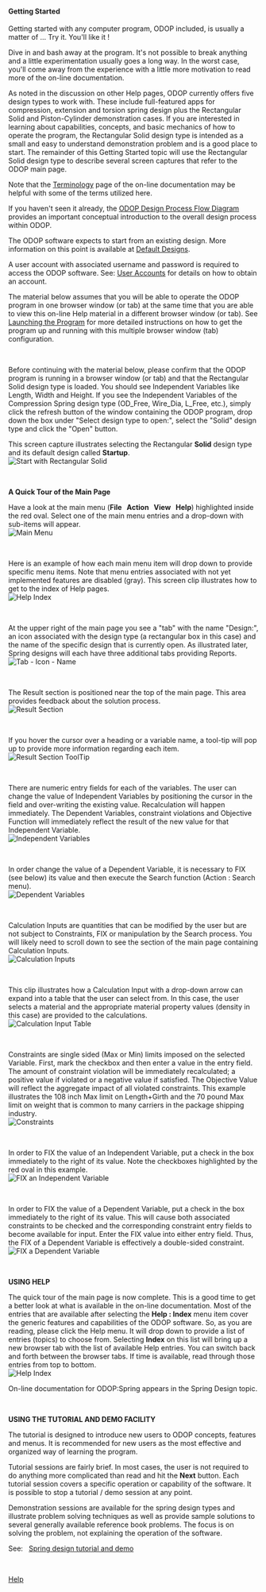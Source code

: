 #### Getting Started   

 Getting started with any computer program, ODOP included, 
 is usually a matter of ...  Try it.  You'll like it !   
 
 Dive in and bash away at the program. 
 It's not possible to break anything and a little experimentation
 usually goes a long way.  In the worst case, you'll come away from the
 experience with a little more motivation to read more of the on-line documentation.

As noted in the discussion on other Help pages, ODOP currently offers five
design types to work with.
These include full-featured apps for compression, extension and torsion spring design 
plus the Rectangular Solid and Piston-Cylinder demonstration cases. 
If you are interested in learning about capabilities, concepts, and basic
mechanics of how to operate the program,
the Rectangular Solid design type is intended as a small and easy to understand 
demonstration problem and is a good place to start. 
The remainder of this Getting Started topic will use the Rectangular Solid design type
to describe several screen captures that refer to the ODOP main page.

Note that the [Terminology](terminology) page of the on-line documentation may be 
helpful with some of the terms utilized here.

If you haven't seen it already, the 
[ODOP Design Process Flow Diagram](../About/png/DesignProcessFlowDiagram.png)
provides an important conceptual introduction to the overall design process within ODOP.   

The ODOP software expects to start from an existing design. 
More information on this point is available at [Default Designs](./defaultDesigns).

A user account with associated username and password 
is required to access the ODOP software.
See: [User Accounts](..\About\userAccounts) for details on
how to obtain an account.

The material below assumes that you will be able to operate the ODOP program in one browser
window (or tab) at the same time that you are able to view this on-line Help material in a
different browser window (or tab). 
See [Launching the Program](launchODOP) for more detailed instructions on 
how to get the program up and running with this multiple browser window (tab) configuration.

&nbsp;

Before continuing with the material below, 
please confirm that the ODOP program is running in a browser window (or tab) 
and that the Rectangular Solid design type is loaded.
You should see Independent Variables like Length, Width and Height.
If you see the Independent Variables of the Compression Spring design type 
(OD\_Free, Wire\_Dia, L\_Free, etc.),
simply click the refresh button of the window containing the ODOP program, 
drop down the box under "Select design type to open:", 
select the "Solid" design type and click the "Open" button.   

This screen capture illustrates selecting the Rectangular **Solid** design type 
and its default design called **Startup**.   
![Start with Rectangular Solid](./png/SelectSolid.png "Start with Rectangular Solid")   

&nbsp;

**A Quick Tour of the Main Page**

Have a look at the main menu (**File &nbsp; Action &nbsp; View &nbsp; Help**) 
highlighted inside the red oval.
Select one of the main menu entries and a drop-down with sub-items will appear.   
![Main Menu](./png/MainMenu.png "Main Menu")   

&nbsp;

Here is an example of how each main menu item will drop down to provide 
specific menu items.
Note that menu entries associated with not yet implemented features are disabled (gray).
This screen clip illustrates how to get to the index of Help pages.   
![Help Index](./png/HelpIndex.png "Help Index")   

&nbsp;

At the upper right of the main page you see a "tab" with the name "Design:",
an icon associated with the design type (a rectangular box in this case) and
the name of the specific design that is currently open.
As illustrated later, Spring designs will each have 
three additional tabs providing Reports.   
![Tab - Icon - Name](./png/TabIconName.png "Tab - Icon - Name")   

&nbsp;

The Result section is positioned near the top of the main page.
This area provides feedback about the solution process.   
![Result Section](./png/ResultSection.png "Result Section")   

&nbsp;

If you hover the cursor over a heading or a variable name, 
a tool-tip will pop up to provide more information regarding each item.   
![Result Section ToolTip](./png/ResultSectionToolTip.png "Result Section ToolTip")   

&nbsp;

There are numeric entry fields for each of the variables.
The user can change the value of Independent Variables by positioning
the cursor in the field and over-writing the existing value.
Recalculation will happen immediately.
The Dependent Variables, constraint violations and Objective Function will 
immediately reflect the result of the new value for that Independent Variable.   
![Independent Variables](./png/Independent.png "Independent Variables")   

&nbsp;

In order change the value of a Dependent Variable, it is necessary
to FIX (see below) its value and then execute the Search function
(Action : Search menu).   
![Dependent Variables](./png/Dependent.png "Dependent Variables")   

&nbsp;

Calculation Inputs are quantities that can be modified by the user
but are not subject to Constraints, FIX or manipulation by the Search process. 
You will likely need to scroll down to see the section of the main page 
containing Calculation Inputs.   
![Calculation Inputs](./png/CalcInput.png "Calculation Inputs")   

&nbsp;

This clip illustrates how a Calculation Input with a drop-down arrow 
can expand into a table that the user can select from.
In this case, the user selects a material and the appropriate 
material property values (density in this case) are provided to the calculations.   
![Calculation Input Table](./png/CalcInputTable.png "Calculation Input Table")   

&nbsp;

Constraints are single sided (Max or Min) limits imposed on the 
selected Variable. 
First, mark the checkbox and then enter a value in the entry field.
The amount of constraint violation will be immediately recalculated;
a positive value if violated or a negative value if satisfied.
The Objective Value will reflect the aggregate impact of all violated constraints.
This example illustrates the 108 inch Max limit on Length+Girth
and the 70 pound Max limit on weight that is common to many
carriers in the package shipping industry.   
![Constraints](./png/Constraint.png "Constraints")   

&nbsp;

In order to FIX the value of an Independent Variable, put a check
in the box immediately to the right of its value.
Note the checkboxes highlighted by the red oval in  this example.   
![FIX an Independent Variable](./png/IV_Fix.png "FIX an Independent Variable")   

&nbsp;

In order to FIX the value of a Dependent Variable, put a check 
in the box immediately to the right of its value.
This will cause both associated constraints to be checked and the 
corresponding constraint entry fields to become available for input.
Enter the FIX value into either entry field.
Thus, the FIX of a Dependent Variable is effectively a double-sided constraint.   
![FIX a Dependent Variable](./png/DV_Fix.png "FIX a Dependent Variable")   

&nbsp;

**USING HELP**   

The quick tour of the main page is now complete.
This is a good time to get a better look at what is available 
in the on-line documentation. 
Most of the entries that are available after selecting the **Help : Index** menu 
item cover the generic features and capabilities of the ODOP software.
So, as you are reading, please click the Help menu.
It will drop down to provide a list of entries (topics) to choose from.
Selecting <b>Index</b> on this list will bring up a new browser tab with the
list of available Help entries. 
You can switch back and forth between the browser tabs.
 If time is available, read through those entries from top to bottom.   
 ![Help Index](./png/HelpIndex.png "Help Index")   
  
 On-line documentation for ODOP:Spring appears in the Spring Design topic.

&nbsp;

**USING THE TUTORIAL AND DEMO FACILITY**   

 The tutorial is designed to introduce new users to ODOP concepts, 
 features and menus. 
 It is recommended for new users as the most effective and
 organized way of learning the program.  

Tutorial sessions are fairly brief.
In most cases, the user is not required to do anything more complicated than
read and hit the **Next** button.
Each tutorial session covers a specific operation or capability of the software.
It is possible to stop a tutorial / demo session at any point.

Demonstration sessions are available for the spring design types and 
illustrate problem solving techniques as well as provide sample solutions 
to several generally available reference book problems.
The focus is on solving the problem, not explaining the operation of the software.

See: &nbsp; [Spring design tutorial and demo](gettingStartedSpring)

&nbsp;
 
[Help](./)
 